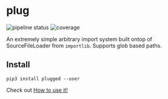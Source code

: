 # plug

![pipeline status](https://gitlab.com/sj1k/plugged/badges/release/pipeline.svg)
![coverage](https://gitlab.com/sj1k/plugged/badges/release/coverage.svg)

An extremely simple arbitrary import system built ontop of SourceFileLoader from `importlib`. Supports glob based paths.

## Install

```
pip3 install plugged --user
```


Check out [How to use it!](./docs/howto.md)

